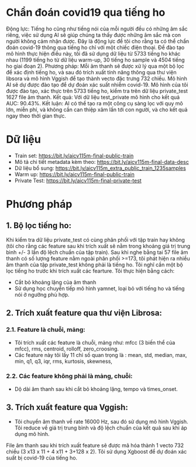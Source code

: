 # Chẩn đoán covid19 qua tiếng ho

 Động lực: Tiếng ho cũng như tiếng nói của mỗi người đều có những âm sắc riêng, việc sử dụng AI sẽ giúp chúng ta thấy được những âm sắc mà con người không cảm nhận được. Đây là động lực để tôi cho rằng ta có thể chẩn đoán covid-19 thông qua tiếng ho chỉ với một chiếc điện thoại. Để đào tạo mô hình thực hiện điều này, tôi đã sử dụng dữ liệu từ 5733 tiếng ho khác nhau (1199 tiếng ho từ dữ liệu warm-up, 30 tiếng ho sample và 4504 tiếng ho giai đoạn 2). Phương pháp: Mỗi âm thanh sẽ được xử lý qua một bộ lọc để xác định tiếng ho, và sau đó trích xuất tính năng thông qua thư viện libsora và mô hình Vggish để tạo thành vecto đặc trưng 732 chiều. Mô hình AI sẽ dự được đào tạo để dự đoán xác suất nhiễm covid-19. Mô hình của tôi được đào tạo, xác thực trên 5733 tiếng ho, kiểm tra trên dữ liệu private_test 1627 file âm thanh. Kết quả: Với dữ liệu test_private mô hình cho kết quả AUC: 90.43%. Kết luận: AI có thể tạo ra một công cụ sàng lọc với quy mô lớn, miễn phí, và không cần can thiệp xâm lấn tới con người, và cho kết quả ngay theo thời gian thực.

 # Dữ liệu

 - Train set: https://bit.ly/aicv115m-final-public-train
 - Mô tả chi tiết metadata kèm theo: https://bit.ly/aicv115m-final-data-desc
 - Dữ liệu bổ sung: https://bit.ly/aicv115m_extra_public_train_1235samples
 - Warm up: https://bit.ly/aicv115m-final-public-train
 - Private Test: https://bit.ly/aicv115m-final-private-test

# Phương pháp
 ## 1.	Bộ lọc tiếng ho:
   Khi kiểm tra dữ liệu private_test có cùng phân phối với tập train hay không (tôi cho rằng các feature sau khi trích xuất sẽ nằm trong khoảng giá trị trung bình +/- 3 lần độ lệch chuẩn của tập train). Sau khi nghe bằng tai 57 file âm thanh có số lượng feature nằm ngoài phân phối >=173, tôi phát hiện ra nhiều âm thanh của tập private_test không phải là tiếng ho. Tôi nghĩ cần một bộ lọc tiếng ho trước khi trích xuất các fearture. Tôi thực hiện bằng cách:
-	Cắt bỏ khoảng lặng của âm thanh
-	Sử dụng học chuyển tiếp mô hình yamnet, loại bỏ với tiếng ho và tiếng nói ở ngưỡng phù hợp.
## 2.	Trích xuất feature qua thư viện Librosa:
### 2.1.	Feature là chuỗi, mảng:
-	Tôi trích xuất các feature là chuỗi, mảng như: mfcc (3 biến thể của mfcc), rms, centroid, rolloff, zero_croosing.
-	Các feature này tôi lấy 11 chỉ số quan trọng là : mean, std, median, max, min, q1, q3, iqr, rms, kurtosis, skewness,
### 2.2.	Các feature không phải là mảng, chuỗi:
-	Dộ dài âm thanh sau khi cắt bỏ khoảng lặng, tempo và  times_onset.
## 3.	Trích xuất feature qua Vggish:
-	Tôi chuyển âm thanh về rate 16000 Hz, sau đó sử dụng mô hình Vggish. Tôi reduce về giá trị trung bình và độ lệch chuẩn của kết quả sau khi áp dụng mô hình.

File âm thanh sau khi trích xuất feature sẽ được mã hóa thành 1 vecto 732 chiều (3 x13 x 11 + 4 x11 + 3+128 x 2). Tôi sử dụng Xgboost để dự đoán xác suất bị covid-19 của tiếng ho.

